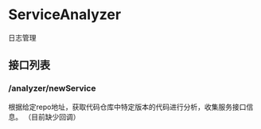 # ServiceAnalyzer

日志管理


## 接口列表

### /analyzer/newService
根据给定repo地址，获取代码仓库中特定版本的代码进行分析，收集服务接口信息。
（目前缺少回调）